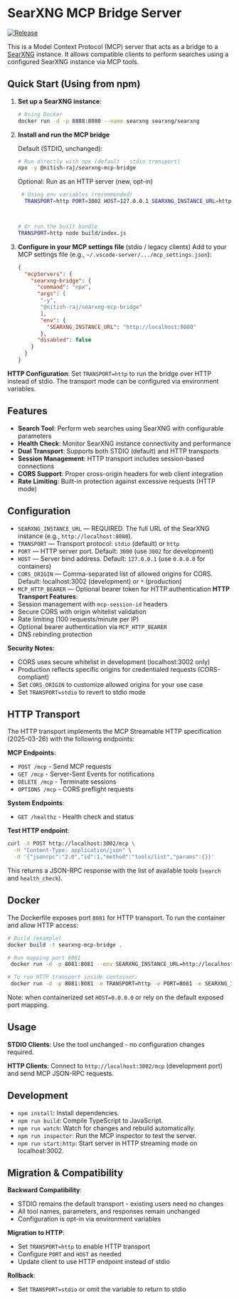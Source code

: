 # SearXNG MCP Bridge Server

[![Release](https://github.com/nitish-raj/searxng-mcp-bridge/actions/workflows/release.yml/badge.svg)](https://github.com/nitish-raj/searxng-mcp-bridge/actions/workflows/release.yml)


This is a Model Context Protocol (MCP) server that acts as a bridge to a [SearXNG](https://github.com/searxng/searxng) instance. It allows compatible clients to perform searches using a configured SearXNG instance via MCP tools.

## Quick Start (Using from npm)

1. **Set up a SearXNG instance**:
   ```bash
   # Using Docker
   docker run -d -p 8888:8080 --name searxng searxng/searxng
   ```

2. **Install and run the MCP bridge**

   Default (STDIO, unchanged):
   ```bash
   # Run directly with npx (default - stdio transport)
   npx -y @nitish-raj/searxng-mcp-bridge
   ```

   Optional: Run as an HTTP server (new, opt-in)
   ```bash
    # Using env variables (recommended)
     TRANSPORT=http PORT=3002 HOST=127.0.0.1 SEARXNG_INSTANCE_URL=http://localhost:8080 npx -y @nitish-raj/searxng-mcp-bridge



   # Or run the built bundle
   TRANSPORT=http node build/index.js
   ```

3. **Configure in your MCP settings file** (stdio / legacy clients)
   Add to your MCP settings file (e.g., `~/.vscode-server/.../mcp_settings.json`):
   ```json
   {
     "mcpServers": {
       "searxng-bridge": {
         "command": "npx",
         "args": [
          "-y",
          "@nitish-raj/searxng-mcp-bridge"
          ],
          "env": {
            "SEARXNG_INSTANCE_URL": "http://localhost:8080"
          },
         "disabled": false
       }
     }
   }
   ```

**HTTP Configuration**: Set `TRANSPORT=http` to run the bridge over HTTP instead of stdio. The transport mode can be configured via environment variables.

## Features

* **Search Tool**: Perform web searches using SearXNG with configurable parameters
* **Health Check**: Monitor SearXNG instance connectivity and performance
* **Dual Transport**: Supports both STDIO (default) and HTTP transports
* **Session Management**: HTTP transport includes session-based connections
* **CORS Support**: Proper cross-origin headers for web client integration
* **Rate Limiting**: Built-in protection against excessive requests (HTTP mode)

## Configuration

- `SEARXNG_INSTANCE_URL` — REQUIRED. The full URL of the SearXNG instance (e.g., `http://localhost:8080`).
 - `TRANSPORT` — Transport protocol: `stdio` (default) or `http`
 - `PORT` — HTTP server port. Default: `3000` (use `3002` for development)
 - `HOST` — Server bind address. Default: `127.0.0.1` (use `0.0.0.0` for containers)
 - `CORS_ORIGIN` — Comma-separated list of allowed origins for CORS. Default: localhost:3002 (development) or `*` (production)
 - `MCP_HTTP_BEARER` — Optional bearer token for HTTP authentication
 **HTTP Transport Features**:
- Session management with `mcp-session-id` headers
- Secure CORS with origin whitelist validation
- Rate limiting (100 requests/minute per IP)
- Optional bearer authentication via `MCP_HTTP_BEARER`
- DNS rebinding protection

**Security Notes**:
- CORS uses secure whitelist in development (localhost:3002 only)
- Production reflects specific origins for credentialed requests (CORS-compliant)
- Set `CORS_ORIGIN` to customize allowed origins for your use case
- Set `TRANSPORT=stdio` to revert to stdio mode

## HTTP Transport

The HTTP transport implements the MCP Streamable HTTP specification (2025-03-26) with the following endpoints:

**MCP Endpoints**:
- `POST /mcp` - Send MCP requests
- `GET /mcp` - Server-Sent Events for notifications  
- `DELETE /mcp` - Terminate sessions
- `OPTIONS /mcp` - CORS preflight requests

**System Endpoints**:
- `GET /healthz` - Health check and status

**Test HTTP endpoint**:
```bash
curl -X POST http://localhost:3002/mcp \
  -H "Content-Type: application/json" \
  -d '{"jsonrpc":"2.0","id":1,"method":"tools/list","params":{}}'
```

This returns a JSON-RPC response with the list of available tools (`search` and `health_check`).



## Docker

The Dockerfile exposes port `8081` for HTTP transport. To run the container and allow HTTP access:
```bash
# Build (example)
docker build -t searxng-mcp-bridge .

# Run mapping port 8081
 docker run -d -p 8081:8081 --env SEARXNG_INSTANCE_URL=http://localhost:8080 --name searxng-mcp-bridge searxng-mcp-bridge

# To run HTTP transport inside container:
 docker run -d -p 8081:8081 -e TRANSPORT=http -e PORT=8081 -e SEARXNG_INSTANCE_URL=http://localhost:8080 searxng-mcp-bridge
```

Note: when containerized set `HOST=0.0.0.0` or rely on the default exposed port mapping.

## Usage

**STDIO Clients**: Use the tool unchanged - no configuration changes required.

**HTTP Clients**: Connect to `http://localhost:3002/mcp` (development port) and send MCP JSON-RPC requests.



## Development

* `npm install`: Install dependencies.
* `npm run build`: Compile TypeScript to JavaScript.
* `npm run watch`: Watch for changes and rebuild automatically.
* `npm run inspector`: Run the MCP inspector to test the server.
* `npm run start:http`: Start server in HTTP streaming mode on localhost:3002.

## Migration & Compatibility

**Backward Compatibility**: 
- STDIO remains the default transport - existing users need no changes
- All tool names, parameters, and responses remain unchanged
- Configuration is opt-in via environment variables

**Migration to HTTP**:
- Set `TRANSPORT=http` to enable HTTP transport
- Configure `PORT` and `HOST` as needed
- Update client to use HTTP endpoint instead of stdio

**Rollback**:
- Set `TRANSPORT=stdio` or omit the variable to return to stdio
